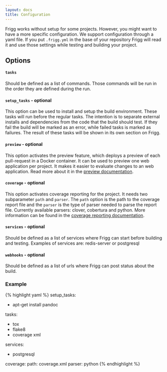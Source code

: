 ```yaml
---
layout: docs
title: Configuration
---
```


Frigg works without setup for some projects. However, you might want to have a
more specific configuration. We support configuration through a yaml file. If
you put `.frigg.yml` in the base of your repository Frigg will read it and use
those settings while testing and building your project.

## Options

#### `tasks`
Should be defined as a list of commands. Those commands will be run in the
order they are defined during the run.

#### `setup_tasks` - optional
This option can be used to install and setup the build environment. These tasks
will run before the regular tasks. The intention is to separate external installs
and dependencies from the code that the build should test. If they fail the build
will be marked as an error, while failed tasks is marked as failures. The result
of these tasks will be shown in its own section on Frigg.

#### `preview` - optional
This option activates the preview feature, which deploys a preview of each
pull-request in a Docker container. It can be used to preview one web application
per project. It makes it easier to evaluate changes to an web application. Read
more about it in the [preview documentation][preview].

#### `coverage` - optional
This option activates coverage reporting for the project. It needs two
subparameter `path` and `parser`. The `path` option is the path to the
coverage report file and the `parser` is the type of parser needed to
parse the report file. Currently available parsers: clover, cobertura
and python. More information can be found in the
[coverage reporting documentation][coverage].

#### `services` - optional
Should be defined as a list of services where Frigg can start before
building and testing. Examples of services are: redis-server or postgresql

#### `webhooks` - optional
Should be defined as a list of urls where Frigg can post status about the
build.


### Example
{% highlight yaml %}
setup_tasks:
 - apt-get install pandoc

tasks:
 - tox
 - flake8
 - coverage xml

services:
 - postgresql

coverage:
  path: coverage.xml
  parser: python
{% endhighlight %}


[preview]: /docs/preview/
[coverage]: /docs/coverage-reporting/
